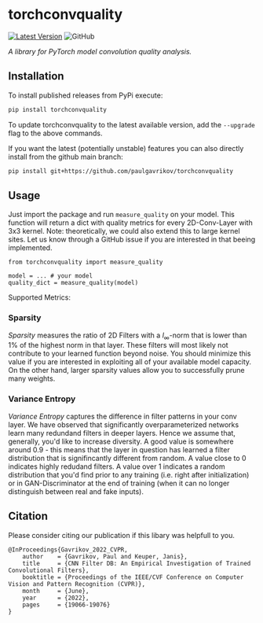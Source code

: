 # torchconvquality

[![Latest Version](https://img.shields.io/pypi/v/torchconvquality.svg?color=green)](https://pypi.python.org/pypi/torchconvquality)
![GitHub](https://img.shields.io/github/license/paulgavrikov/torchconvquality?color=green)

*A library for PyTorch model convolution quality analysis.*


## Installation
To install published releases from PyPi execute:
```bash
pip install torchconvquality
```
To update torchconvquality to the latest available version, add the `--upgrade` flag to the above commands.

If you want the latest (potentially unstable) features you can also directly install from the github main branch:
```bash
pip install git+https://github.com/paulgavrikov/torchconvquality
```

## Usage

Just import the package and run `measure_quality` on your model. This function will return a dict with quality metrics for every 2D-Conv-Layer with 3x3 kernel. Note: theoretically, we could also extend this to large kernel sites. Let us know through a GitHub issue if you are interested in that beeing implemented.

```
from torchconvquality import measure_quality

model = ... # your model
quality_dict = measure_quality(model)
```

Supported Metrics:

### Sparsity

*Sparsity* measures the ratio of 2D Filters with a $l_\infty$-norm that is lower than 1% of the highest norm in that layer. These filters will most likely not contribute to your learned function beyond noise. You should minimize this value if you are interested in exploiting all of your available model capacity. On the other hand, larger sparsity values allow you to successfully prune many weights.

### Variance Entropy

*Variance Entropy*  captures the difference in filter patterns in your conv layer. We have observed that significantly overparameterized networks learn many redundand filters in deeper layers. Hence we assume that, generally, you'd like to increase diversity. A good value is somewhere around 0.9 - this means that the layer in question has learned a filter distribution that is signifincantly different from random. A value close to 0 indicates highly redudand filters. A value over 1 indicates a random distribution that you'd find prior to any training (i.e. right after initialization) or in GAN-Discriminator at the end of training (when it can no longer distinguish between real and fake inputs).

## Citation

Please consider citing our publication if this libary was helpfull to you.
```
@InProceedings{Gavrikov_2022_CVPR,
    author    = {Gavrikov, Paul and Keuper, Janis},
    title     = {CNN Filter DB: An Empirical Investigation of Trained Convolutional Filters},
    booktitle = {Proceedings of the IEEE/CVF Conference on Computer Vision and Pattern Recognition (CVPR)},
    month     = {June},
    year      = {2022},
    pages     = {19066-19076}
}
```
